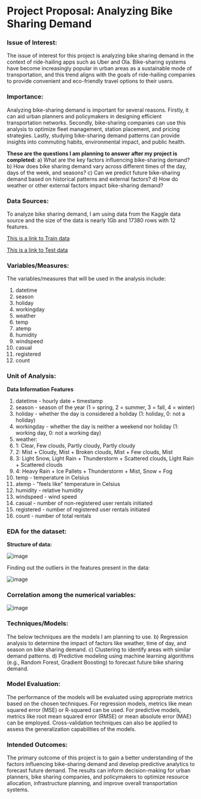 # Project Proposal: Analyzing Bike Sharing Demand 


### Issue of Interest:
The issue of interest for this project is analyzing bike sharing demand in the context of ride-hailing apps such as Uber and Ola. Bike-sharing systems have become increasingly popular in urban areas as a sustainable mode of transportation, and this trend aligns with the goals of ride-hailing companies to provide convenient and eco-friendly travel options to their users.

### Importance:
Analyzing bike-sharing demand is important for several reasons. Firstly, it can aid urban planners and policymakers in designing efficient transportation networks. Secondly, bike-sharing companies can use this analysis to optimize fleet management, station placement, and pricing strategies. Lastly, studying bike-sharing demand patterns can provide insights into commuting habits, environmental impact, and public health.

**These are the questions I am planning to answer after my project is completed:**
a) What are the key factors influencing bike-sharing demand?
b) How does bike sharing demand vary across different times of the day, days of the week, and seasons?
c) Can we predict future bike-sharing demand based on historical patterns and external factors? 
d) How do weather or other external factors impact bike-sharing demand?

### Data Sources:
To analyze bike sharing demand, I am using data from the Kaggle data source and the size of the data is nearly 1Gb and 17380 rows with 12 features.

[This is a link to Train data](https://github.com/harshitssj4/Kaggle-Bike-Sharing-Demand/blob/master/train.csv)

[This is a link to Test data](https://github.com/harshitssj4/Kaggle-Bike-Sharing-Demand/blob/master/test.csv)

### Variables/Measures:
The variables/measures that will be used in the analysis include:
1.	datetime      
2.	season        
3.	holiday     
4.	workingday    
5.	weather       
6.	temp          
7.	atemp         
8.	humidity     
9.	windspeed     
10.	casual        
11.	registered    
12.	count        


### Unit of Analysis:
**Data Information**
**Features**
1.	datetime - hourly date + timestamp
2.	season - season of the year (1 = spring, 2 = summer, 3 = fall, 4 = winter)
3.	holiday - whether the day is considered a holiday (1: holiday, 0: not a holiday)
4.	workingday - whether the day is neither a weekend nor holiday (1: working day, 0: not a working day)
5.	weather:
6.	1: Clear, Few clouds, Partly cloudy, Partly cloudy
7.	2: Mist + Cloudy, Mist + Broken clouds, Mist + Few clouds, Mist
8.	3: Light Snow, Light Rain + Thunderstorm + Scattered clouds, Light Rain + Scattered clouds
9.	4: Heavy Rain + Ice Pallets + Thunderstorm + Mist, Snow + Fog
10.	temp - temperature in Celsius
11.	atemp - "feels like" temperature in Celsius
12.	humidity - relative humidity
13.	windspeed - wind speed
14.	casual - number of non-registered user rentals initiated
15.	registered - number of registered user rentals initiated
16.	count - number of total rentals

### EDA for the dataset:

**Structure of data:**

![image](https://github.com/vasavi0417/Veerla_Data606/assets/42056699/b4a7028e-7992-4f42-8549-245eb1e57314)
 

Finding out the outliers in the features present in the data:

![image](https://github.com/vasavi0417/Veerla_Data606/assets/42056699/57a82592-e3e0-4ccf-b312-1a970b8378d7)

 



### Correlation among the numerical variables:

 ![image](https://github.com/vasavi0417/Veerla_Data606/assets/42056699/1b2396ff-6847-4379-8b5c-fc28bb2d5f16)


### Techniques/Models:
The below techniques are the models I am planning to use.
b) Regression analysis to determine the impact of factors like weather, time of day, and season on bike sharing demand.
c) Clustering to identify areas with similar demand patterns.
d) Predictive modeling using machine learning algorithms (e.g., Random Forest, Gradient Boosting) to forecast future bike sharing demand.


### Model Evaluation:
The performance of the models will be evaluated using appropriate metrics based on the chosen techniques. For regression models, metrics like mean squared error (MSE) or R-squared can be used. For predictive models, metrics like root mean squared error (RMSE) or mean absolute error (MAE) can be employed. Cross-validation techniques can also be applied to assess the generalization capabilities of the models.

### Intended Outcomes:
The primary outcome of this project is to gain a better understanding of the factors influencing bike-sharing demand and develop predictive analytics to forecast future demand. The results can inform decision-making for urban planners, bike sharing companies, and policymakers to optimize resource allocation, infrastructure planning, and improve overall transportation systems.





